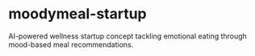 # moodymeal-startup
AI-powered wellness startup concept tackling emotional eating through mood-based meal recommendations.
